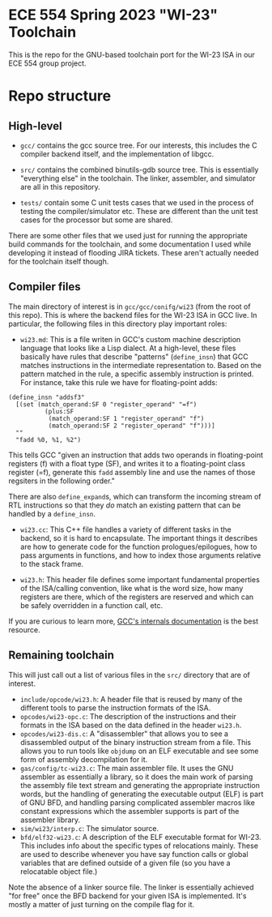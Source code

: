 # ECE 554 Spring 2023 "WI-23" Toolchain

This is the repo for the GNU-based toolchain port for the WI-23 ISA in our ECE 554 group project. 

# Repo structure

## High-level

* `gcc/` contains the gcc source tree. For our interests, this includes the C compiler backend itself, and the implementation of libgcc.

* `src/` contains the combined binutils-gdb source tree. This is essentially "everything else" in the toolchain. The linker, assembler, and simulator are all in this repository.

* `tests/` contain some C unit tests cases that we used in the process of testing the compiler/simulator etc. These are different than the unit test cases for the processor but some are shared.

There are some other files that we used just for running the appropriate build commands for the toolchain, and some documentation I used while developing it instead of flooding JIRA tickets.
These aren't actually needed for the toolchain itself though.

## Compiler files

The main directory of interest is in `gcc/gcc/conifg/wi23` (from the root of this repo). This is where the backend files for the WI-23 ISA in GCC live. In particular, the following files in this directory play important roles:

* `wi23.md`: This is a file writen in GCC's custom machine description language that looks like a Lisp dialect. At a high-level, these files basically have rules that describe "patterns" (`define_insn`) that GCC matches instructions in the intermediate representation to. Based on the pattern matched in the rule, a specific assembly instruction is printed. For instance, take this rule we have for floating-point adds:
```
(define_insn "addsf3"
  [(set (match_operand:SF 0 "register_operand" "=f")
          (plus:SF
           (match_operand:SF 1 "register_operand" "f")
           (match_operand:SF 2 "register_operand" "f")))]
  ""
  "fadd %0, %1, %2")
```
This tells GCC "given an instruction that adds two operands in floating-point registers (f) with a float type (SF), and writes it to a floating-point class register (=f), generate this `fadd` assembly line and use the names of those regsiters in the following order."

There are also `define_expand`s, which can transform the incoming stream of RTL instructions so that they *do* match an existing pattern that can be handled by a `define_insn`.

* `wi23.cc`: This C++ file handles a variety of different tasks in the backend, so it is hard to encapsulate. The important things it describes are how to generate code for the function prologues/epilogues, how to pass arguments in functions, and how to index those arguments relative to the stack frame.

* `wi23.h`: This header file defines some important fundamental properties of the ISA/calling convention, like what is the word size, how many registers are there, which of the registers are reserved and which can be safely overridden in a function call, etc.

If you are curious to learn more, [GCC's internals documentation](https://gcc.gnu.org/onlinedocs/gccint/Machine-Desc.html) is the best resource. 

## Remaining toolchain

This will just call out a list of various files in the `src/` directory that are of interest.

* `include/opcode/wi23.h`: A header file that is reused by many of the different tools to parse the instruction formats of the ISA.
* `opcodes/wi23-opc.c`: The description of the instructions and their formats in the ISA based on the data defined in the header `wi23.h`.
* `opcodes/wi23-dis.c`: A "disassembler" that allows you to see a disassembled output of the binary instruction stream from a file. This allows you to run tools like `objdump` on an ELF executable and see some form of assembly decompilation for it.
* `gas/config/tc-wi23.c`: The main assembler file. It uses the GNU assembler as essentially a library, so it does the main work of parsing the assembly file text stream and generating the appropriate instruction words, but the handling of generating the executable output (ELF) is part of GNU BFD, and handling parsing complicated assembler macros like constant expressions which the assembler supports is part of the assembler library.
* `sim/wi23/interp.c`: The simulator source.
* `bfd/elf32-wi23.c`: A description of the ELF executable format for WI-23. This includes info about the specific types of relocations mainly. These are used to describe whenever you have say function calls or global variables that are defined outside of a given file (so you have a relocatable object file.)

Note the absence of a linker source file. The linker is essentially achieved "for free" once the BFD backend for your given ISA is implemented. It's mostly a matter of just turning on the compile flag for it.
